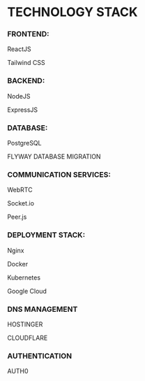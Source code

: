 
# TECHNOLOGY STACK

### FRONTEND:

ReactJS

Tailwind CSS

### BACKEND:

NodeJS

ExpressJS

### DATABASE:

PostgreSQL

FLYWAY DATABASE MIGRATION

### COMMUNICATION SERVICES:

WebRTC

Socket.io

Peer.js

### DEPLOYMENT STACK:

Nginx

Docker

Kubernetes

Google Cloud

### DNS MANAGEMENT

HOSTINGER

CLOUDFLARE

### AUTHENTICATION
AUTH0


